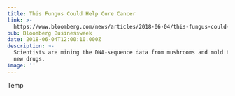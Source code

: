```yaml
---
title: This Fungus Could Help Cure Cancer
link: >-
  https://www.bloomberg.com/news/articles/2018-06-04/this-fungus-could-help-cure-cancer
pub: Bloomberg Businessweek
date: 2018-06-04T12:00:10.000Z
description: >-
  Scientists are mining the DNA-sequence data from mushrooms and mold to find
  new drugs.
image: ''
---
```

Temp
